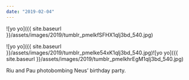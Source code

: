 ```yaml
---
date: "2019-02-04"
---
```


![yo yo]({{ site.baseurl }}/assets/images/2019/tumblr_pmelkfSFHX1qlj3bd_540.jpg)

![yo yo]({{ site.baseurl }}/assets/images/2019/tumblr_pmelke54xK1qlj3bd_540.jpg)![yo yo]({{ site.baseurl }}/assets/images/2019/tumblr_pmelkhrEgM1qlj3bd_540.jpg)

Riu and Pau photobombing Neus’ birthday party.
